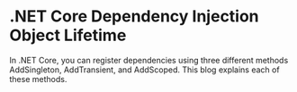 # .NET Core Dependency Injection Object Lifetime
In .NET Core, you can register dependencies using three different methods AddSingleton, AddTransient, and AddScoped. This blog explains each of these methods.
